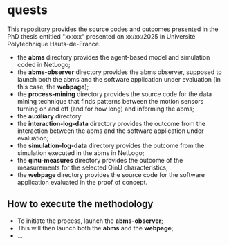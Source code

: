 # quests

This repository provides the source codes and outcomes presented in the PhD thesis entitled "xxxxx" presented on xx/xx/2025 in Université Polytechnique Hauts-de-France.

- the **abms** directory provides the agent-based model and simulation coded in NetLogo;
- the **abms-observer** directory provides the abms observer, supposed to launch both the abms and the software application under evaluation (in this case, the **webpage**);
- the **process-mining** directory provides the source code for the data mining technique that finds patterns between the motion sensors turning on and off (and for how long) and informing the abms;
- the **auxiliary** directory 
- the **interaction-log-data** directory provides the outcome from the interaction between the abms and the software application under evaluation;
- the **simulation-log-data** directory provides the outcome from the simulation executed in the abms in NetLogo;
- the **qinu-measures** directory provides the outcome of the measurements for the selected QinU characteristics;
- the **webpage** directory provides the source code for the software application evaluated in the proof of concept.

## How to execute the methodology
- To initiate the process, launch the **abms-observer**;
- This will then launch both the **abms** and the **webpage**;
- ...
